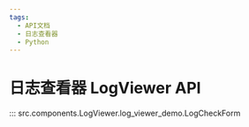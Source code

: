 ```yaml
---
tags:
  - API文档
  - 日志查看器
  - Python
---
```


# 日志查看器 LogViewer API

::: src.components.LogViewer.log_viewer_demo.LogCheckForm